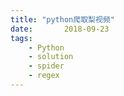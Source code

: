 ```yaml
---
title: "python爬取梨视频"
date:       2018-09-23
tags:
	- Python
	- solution
	- spider
	- regex
---
```


<script>
window.location.href='https://blog.csdn.net/qq_40223983/article/details/96857832';
</script>
